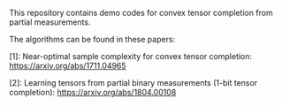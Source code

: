This repository contains demo codes for convex tensor completion from partial measurements.

The algorithms can be found in these papers:

[1]: Near-optimal sample complexity for convex tensor completion: https://arxiv.org/abs/1711.04965

[2]: Learning tensors from partial binary measurements (1-bit tensor completion): https://arxiv.org/abs/1804.00108
